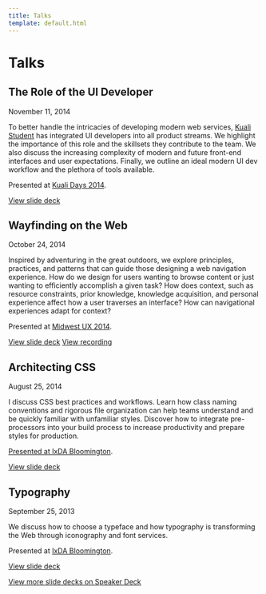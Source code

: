 ```yaml
---
title: Talks
template: default.html
---
```


# Talks

## The Role of the UI Developer

<time datetime="2014-11-11">November 11, 2014</time>

<figure class="Figure Figure--deck">
  <script async class="speakerdeck-embed" data-id="79827cb04c3b013295711a88b2a914a5" data-ratio="1.77777777777778" src="//speakerdeck.com/assets/embed.js"></script>
</figure>

To better handle the intricacies of developing modern web services, [Kuali Student](http://www.kuali.org/ks) has integrated UI developers into all product streams. We highlight the importance of this role and the skillsets they contribute to the team. We also discuss the increasing complexity of modern and future front-end interfaces and user expectations. Finally, we outline an ideal modern UI dev workflow and the plethora of tools available.

Presented at [Kuali Days 2014](http://www.kuali.org/kd/2014).

<a class="Button" href="https://speakerdeck.com/basham/the-role-of-the-ui-developer">View slide deck</a>

## Wayfinding on the Web

<time datetime="2014-10-24">October 24, 2014</time>

<figure class="Figure Figure--deck">
  <script async class="speakerdeck-embed" data-id="30a50d40468e0132f6b91e6a15e948f6" data-ratio="1.77777777777778" src="//speakerdeck.com/assets/embed.js"></script>
</figure>

Inspired by adventuring in the great outdoors, we explore principles, practices, and patterns that can guide those designing a web navigation experience. How do we design for users wanting to browse content or just wanting to efficiently accomplish a given task? How does context, such as resource constraints, prior knowledge, knowledge acquisition, and personal experience affect how a user traverses an interface? How can navigational experiences adapt for context?

Presented at [Midwest UX 2014](http://2014.midwestuxconference.com/speakers/chris-basham.html).

<a class="Button" href="https://speakerdeck.com/basham/wayfinding-on-the-web">View slide deck</a>
<a class="Button" href="https://vimeo.com/110190912">View recording</a>

## Architecting CSS

<time datetime="2014-08-25">August 25, 2014</time>

<figure class="Figure Figure--deck">
  <script async class="speakerdeck-embed" data-id="2afa8030088b0132420a3a536de4d520" data-ratio="1.77777777777778" src="//speakerdeck.com/assets/embed.js"></script>
</figure>

I discuss CSS best practices and workflows. Learn how class naming conventions and rigorous file organization can help teams understand and be quickly familiar with unfamiliar styles. Discover how to integrate pre-processors into your build process to increase productivity and prepare styles for production.

[Presented at IxDA Bloomington](http://www.meetup.com/IxDA-Bloomington/events/198163982/).

<a class="Button" href="https://speakerdeck.com/basham/architecting-css">View slide deck</a>

## Typography

<time datetime="2013-09-25">September 25, 2013</time>

<figure class="Figure Figure--deck">
  <script async class="speakerdeck-embed" data-id="32eef24008850131363906bdd0a6672b" data-ratio="1.25030525030525" src="//speakerdeck.com/assets/embed.js"></script>
</figure>

We discuss how to choose a typeface and how typography is transforming the Web through iconography and font services.

Presented at [IxDA Bloomington](http://www.meetup.com/IxDA-Bloomington/events/138690672/).

<a class="Button" href="https://speakerdeck.com/basham/ixda-typography">View slide deck</a>

<a class="Button" href="https://speakerdeck.com/basham">View more slide decks on Speaker Deck</a>
